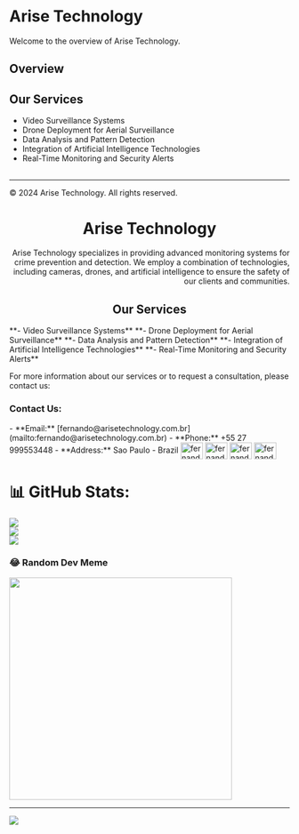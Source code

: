 # Arise Technology

Welcome to the overview of Arise Technology.

## Overview



## Our Services

- Video Surveillance Systems
- Drone Deployment for Aerial Surveillance
- Data Analysis and Pattern Detection
- Integration of Artificial Intelligence Technologies
- Real-Time Monitoring and Security Alerts

## 
---

&copy; 2024 Arise Technology. All rights reserved.


<h1 align="center">Arise Technology</h1>
<p align="right">Arise Technology specializes in providing advanced monitoring systems for crime prevention and detection. We employ a combination of technologies, including cameras, drones, and artificial intelligence to ensure the safety of our clients and communities.</p>

<h2 align="center">Our Services</h2>
**- Video Surveillance Systems**
**- Drone Deployment for Aerial Surveillance**
**- Data Analysis and Pattern Detection**
**- Integration of Artificial Intelligence Technologies**
**- Real-Time Monitoring and Security Alerts**



For more information about our services or to request a consultation, please contact us:


<h3 align="left">Contact Us:</h3>
<p align="left">  
- **Email:** [fernando@arisetechnology.com.br](mailto:fernando@arisetechnology.com.br)
- **Phone:** +55 27 999553448
- **Address:** Sao Paulo - Brazil  
<a href="https://www.linkedin.com/company/arisetechnology" target="blank"><img align="center" src="https://raw.githubusercontent.com/rahuldkjain/github-profile-readme-generator/master/src/images/icons/Social/linked-in-alt.svg" alt="fernandocalenzani" height="30" width="40" /></a>
<a href="https://fb.com/fernandocalenzani" target="blank"><img align="center" src="https://raw.githubusercontent.com/rahuldkjain/github-profile-readme-generator/master/src/images/icons/Social/facebook.svg" alt="fernandocalenzani" height="30" width="40" /></a>
<a href="https://www.instagram.com/arise.technology/" target="blank"><img align="center" src="https://raw.githubusercontent.com/rahuldkjain/github-profile-readme-generator/master/src/images/icons/Social/instagram.svg" alt="fernandocalenzani" height="30" width="40" /></a>
<a href="https://discord.gg/fernandocalenzani" target="blank"><img align="center" src="https://raw.githubusercontent.com/rahuldkjain/github-profile-readme-generator/master/src/images/icons/Social/discord.svg" alt="fernandocalenzani" height="30" width="40" /></a>
</p>

# 📊 GitHub Stats:
![](https://github-readme-stats.vercel.app/api?username=Arise-Technology&theme=blue-green&hide_border=true&include_all_commits=true&count_private=true)<br/>
![](https://github-readme-streak-stats.herokuapp.com/?user=Arise-Technology&theme=blue-green&hide_border=true)<br/>
![](https://github-readme-stats.vercel.app/api/top-langs/?username=Arise-Technology&theme=blue-green&hide_border=true&include_all_commits=true&count_private=true&layout=compact)


### 😂 Random Dev Meme
<img src='https://randommeme-five.vercel.app/' style="height: 400px;"/>

---
[![](https://visitcount.itsvg.in/api?id=fernandocalenzani&icon=0&color=0)](https://visitcount.itsvg.in)

<!-- Proudly created with GPRM ( https://gprm.itsvg.in ) -->

